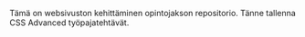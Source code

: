 Tämä on websivuston kehittäminen opintojakson repositorio. Tänne tallenna CSS Advanced työpajatehtävät.
